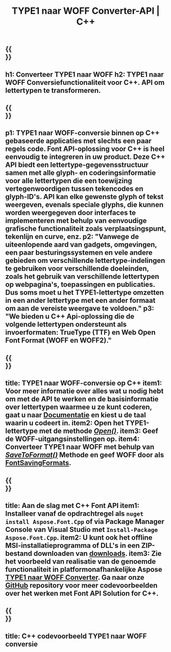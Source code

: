 ﻿---
translation: true
template: /_templates/conversion-child-cpp.md
title: TYPE1 naar WOFF Converter-API | C++
description: Converteer TYPE1 naar WOFF-lettertypen met deze C++ API. De conversiefunctionaliteit werkt op Windows en Linux, en in elke ontwikkelomgeving die C++ ondersteunt.
metakeywords: c++ TYPE1 tot WOFF, TYPE1 tot WOFF oplossingen c++, TYPE1 tot WOFF font conerter cpp
url: /cpp/conversion/type1-to-woff/
family: font
platformtag: cpp
feature: conversion
otherformats: TTF WOFF2
---

{{<section banner>}}
---
h1: Converteer TYPE1 naar WOFF
h2: TYPE1 naar WOFF Conversiefunctionaliteit voor C++. API om lettertypen te transformeren.
---

{{<section overview>}}
---
p1: TYPE1 naar WOFF-conversie binnen op С++ gebaseerde applicaties met slechts een paar regels code. Font API-oplossing voor С++ is heel eenvoudig te integreren in uw product. Deze C++ API biedt een lettertype-gegevensstructuur samen met alle glyph- en coderingsinformatie voor alle lettertypen die een toewijzing vertegenwoordigen tussen tekencodes en glyph-ID's. API kan elke gewenste glyph of tekst weergeven, evenals speciale glyphs, die kunnen worden weergegeven door interfaces te implementeren met behulp van eenvoudige grafische functionaliteit zoals verplaatsingspunt, tekenlijn en curve, enz.
p2: "Vanwege de uiteenlopende aard van gadgets, omgevingen, een paar besturingssystemen en vele andere gebieden om verschillende lettertype-indelingen te gebruiken voor verschillende doeleinden, zoals het gebruik van verschillende lettertypen op webpagina's, toepassingen en publicaties. Dus soms moet u het TYPE1-lettertype omzetten in een ander lettertype met een ander formaat om aan de vereiste weergave te voldoen."
p3: "We bieden u С++ Api-oplossing die de volgende lettertypen ondersteunt als invoerformaten: TrueType (TTF) en Web Open Font Format (WOFF en WOFF2)."
---

{{<section feature1>}}
---
title: TYPE1 naar WOFF-conversie op C++
item1: Voor meer informatie over alles wat u nodig hebt om met de API te werken en de basisinformatie over lettertypen waarmee u ze kunt coderen, gaat u naar [Documentatie](https://docs.aspose.com/font/) en kiest u de taal waarin u codeert in.
item2: Open het TYPE1-lettertype met de methode [*Open()*](https://reference.aspose.com/font/cpp/class/aspose.font.font#ac2387bf04ccb5bac51cf37984d4ebf33).
item3: Geef de WOFF-uitgangsinstellingen op.
item4: Converteer TYPE1 naar WOFF met behulp van [*SaveToFormat()*](https://reference.aspose.com/font/cpp/class/aspose.font.font#a670ea97404fd72c2e51b0e8c543c8a45) Methode en geef WOFF door als [FontSavingFormats](https://reference.aspose.com/font/cpp/namespace/aspose.font#a93d0dcc7c00f5c7027d60e14a5433c74).
---

{{<section feature2>}}
---
title: Aan de slag met C++ Font API
item1: Installeer vanaf de opdrachtregel als ```nuget install Aspose.Font.Cpp``` of via Package Manager Console van Visual Studio met ```Install-Package Aspose.Font.Cpp```.
item2: U kunt ook het offline MSI-installatieprogramma of DLL's in een ZIP-bestand downloaden van [downloads](https://downloads.aspose.com/font/cpp).
item3: Zie het voorbeeld van realisatie van de genoemde functionaliteit in platformonafhankelijke Aspose [TYPE1 naar WOFF Converter](https://products.aspose.app/font/conversion/type1-to-woff). Ga naar onze [GitHub](https://github.com/aspose-font/Aspose.Font-Documentation/tree/master/cpp-examples) repository voor meer codevoorbeelden over het werken met Font API Solution for C++.
---

{{<section codeexample>}}
---
title: C++ codevoorbeeld TYPE1 naar WOFF conversie
---
